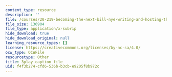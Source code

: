 ```yaml
---
content_type: resource
description: ''
file: /courses/20-219-becoming-the-next-bill-nye-writing-and-hosting-the-educational-show-january-iap-2015/f4f3b274cfd6536bb3cbe9205f8b972c_VBgVRviSKek.vtt
file_size: 136904
file_type: application/x-subrip
hide_download: true
hide_download_original: null
learning_resource_types: []
license: https://creativecommons.org/licenses/by-nc-sa/4.0/
ocw_type: OCWFile
resourcetype: Other
title: 3play caption file
uid: f4f3b274-cfd6-536b-b3cb-e9205f8b972c
---
```

